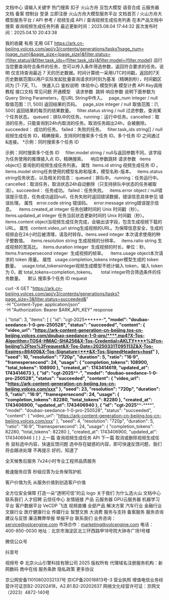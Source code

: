 
文档中心
请输入关键字
热门搜索
扣子
火山方舟
豆包大模型
语音合成
云服务器
文档
备案
控制台
登录
立即注册
火山方舟大模型服务平台
文档首页
/
火山方舟大模型服务平台
/
API 参考
/
视频生成 API
/
查询视频生成任务列表
在本产品文档中搜索
查询视频生成任务列表
最近更新时间：2025.08.04 17:44:32
首次发布时间：2025.04.10 20:43:38

我的收藏
有用
无用
GET https://ark.cn-beijing.volces.com/api/v3/contents/generations/tasks?page_num={page_num}&page_size={page_size}&filter.status={filter.status}&filter.task_ids={filter.task_ids}&filter.model={filter.model}  运行​
当您要查询符合条件的任务，您可以传入条件筛选参数，返回符合要求的任务。​
说明​
仅支持查询最近 7 天的历史数据。时间计算统一采用UTC时间戳，返回的7天历史数据范围以用户实际发起批量查询请求的时刻为基准（精确到秒），时间戳区间为 [T-7天, T)。​
​
快速入口
鉴权说明
​
 体验中心       模型列表       模型计费       API Key​
 调用教程       接口文档       常见问题       开通模型​
​
​
​
请求参数 ​
跳转 响应参数​
说明​
下面参数为Query String Parameters，在URL String中传入。​
​
​
page_num integer / null ​
取值范围：[1, 500]​
返回结果的页码。​
​
​
page_size integer / null​
取值范围：[1, 500]​
返回结果的每页的结果数量。​
​
​
filter.status string / null​
过滤参数，查询某个任务状态。​
queued：排队中的任务。​
running：运行中任务。​
cancelled：取消的任务，只能查询到24h内取消的任务。取消任务超出24h，会被删除。​
succeeded： 成功的任务。​
failed：失败的任务。​
​
​
filter.task_ids string[] / null​
视频生成任务 ID，精确搜索，支持同时搜索多个任务 ID。多个任务 ID 之间通过 &连接。​
*示例：同时搜索多个任务 ID 
 

示例：同时搜索多个任务 ID ​
​
​
​
filter.model string / null​
与返回参数不同，该字段为任务使用的推理接入点 ID，精确搜索。​
​
​
​
响应参数​
跳转 请求参数​
​
​
items object[]​
查询到的视频生成任务列表。​
属性​
​
​
items.id string​
视频生成任务 ID 。​
​
​
items.model string​
任务使用的模型名称和版本，模型名称-版本。​
​
​
items.status string​
任务状态，以及相关的信息：​
queued：排队中。​
running：任务运行中。​
cancelled：取消任务，取消状态24h自动删除（只支持排队中状态的任务被取消）。​
succeeded： 任务成功。​
failed：任务失败。​
​
​
items.error object / null​
错误提示信息，任务成功返回null，任务失败时返回错误数据，错误信息具体参见 错误处理。​
属性​
​
​
error.code string​
错误码。​
​
​
error.message string​
错误提示信息。​
​
​
​
items.created_at integer​
任务创建时间的 Unix 时间戳（秒）。​
​
​
items.updated_at integer​
任务当前状态更新时间的 Unix 时间戳（秒）。​
​
​
items.content object​
当视频生成任务完成，会输出该字段，包含生成视频下载的 URL。​
属性​
​
​
content.video_url string​
生成视频的URL。为保障信息安全，生成的视频会在24小时后被清理，请及时转存。​
​
​
​
items.seed integer​
本次请求使用的种子整数值。​
​
​
items.resolution  string ​
生成视频的分辨率。​
​
​
items.ratio string​
生成视频的宽高比。​
​
​
items.duration integer ​
生成视频的时长，单位：秒。​
​
​
items.framepersecond  integer ​
生成视频的帧率。​
​
​
​
items.usage object​
本次请求的 token 用量。​
属性​
​
​
usage.completion_tokens integer​
模型生成的 token 数量。​
​
​
usage.total_tokensinteger​
视频生成模型不统计输入 token，输入 token 为 0，故 total_tokens=completion_tokens。​
​
​
​
​
total integer​
符合筛选条件的任务数量。​
​
​
​
默认
搜索多个任务 ID
request

curl -X GET "https://ark.cn-beijing.volces.com/api/v3/contents/generations/tasks?page_size=3&filter.status=succeeded&" \
  -H "Content-Type: application/json" \
  -H "Authorization: Bearer $ARK_API_KEY"
response

{
  "total": 3,
  "items": [
    {
      "id": "cgt-2025******-****",
      "model": "doubao-seedance-1-0-pro-250528",
      "status": "succeeded",
      "content": {
        "video_url": "https://ark-content-generation-cn-beijing.tos-cn-beijing.volces.com/doubao-seedance-1-0-pro/****.mp4?X-Tos-Algorithm=TOS4-HMAC-SHA256&X-Tos-Credential=AKLTY****%2Fcn-beijing%2Ftos%2Frequest&X-Tos-Date=20250331T095113Z&X-Tos-Expires=86400&X-Tos-Signature=***&X-Tos-SignedHeaders=host"
      },
      "seed": 10,
      "resolution": "720p",
      "duration": 5,
      "ratio": "16:9",
      "framespersecond": 24,
      "usage": {
        "completion_tokens": 108900,
        "total_tokens": 108900
      },
      "created_at": 1743414619,
      "updated_at": 1743414673
    },
    {
      "id": "cgt-2025******-****",
      "model": "doubao-seedance-1-0-pro-250528",
      "status": "succeeded",
      "content": {
        "video_url": "https://ark-content-generation-cn-beijing.tos-cn-beijing.volces.com/xxx"
      },
      "seed": 23,
      "resolution": "720p",
      "duration": 5,
      "ratio": "16:9",
      "framespersecond": 24,
      "usage": {
        "completion_tokens": 82280,
        "total_tokens": 82280
      },
      "created_at": 1743406900,
      "updated_at": 1743406940
    },
    {
      "id": "cgt-2025******-****",
      "model": "doubao-seedance-1-0-pro-250528",
      "status": "succeeded",
      "content": {
        "video_url": "https://ark-content-generation-cn-beijing.tos-cn-beijing.volces.com/xxx"
      },
      "seed": 4,
      "resolution": "720p",
      "duration": 5,
      "ratio": "16:9",
      "framespersecond": 24,
      "usage": {
        "completion_tokens": 82280,
        "total_tokens": 82280
      },
      "created_at": 1743406900,
      "updated_at": 1743406946
    }
  ]
}
上一篇
查询视频生成任务 API
下一篇
取消或删除视频生成任务
鼠标选中内容，快速反馈问题
选中存在疑惑的内容，即可快速反馈问题，我们将会跟进处理
不再提示
好的，知道了

全天候售后服务
7x24小时专业工程师品质服务

极速服务应答
秒级应答为业务保驾护航

客户价值为先
从服务价值到创造客户价值

全方位安全保障
打造一朵“透明可信”的云
logo
关于我们
为什么选火山
文档中心
联系我们
人才招聘
云信任中心
友情链接
产品
云服务器
GPU云服务器
机器学习平台
客户数据平台 VeCDP
飞连
视频直播
全部产品
解决方案
汽车行业
金融行业
文娱行业
医疗健康行业
传媒行业
智慧文旅
大消费
服务与支持
备案服务
服务咨询
建议与反馈
廉洁舞弊举报
举报平台
联系我们
业务咨询：service@volcengine.com
市场合作：marketing@volcengine.com
电话：400-850-0030
地址：北京市海淀区北三环西路甲18号院大钟寺广场1号楼

微信公众号

抖音号

视频号
© 北京火山引擎科技有限公司 2025 版权所有
代理域名注册服务机构：新网数码 商中在线
服务条款
隐私政策
更多协议

京公网安备11010802032137号
京ICP备20018813号-3
营业执照
增值电信业务经营许可证京B2-20202418，A2.B1.B2-20202637
网络文化经营许可证：京网文（2023）4872-140号
